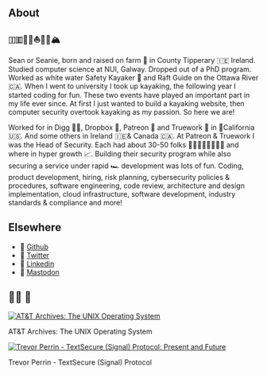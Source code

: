 ## About
### 🇮🇪👨‍💻⛵️🛶🥃🏔

Sean or Seanie, born and raised on farm 🚜 in County Tipperary 🇮🇪 Ireland. Studied computer science at NUI, Galway. Dropped out of a PhD program. Worked as white water Safety Kayaker 🛶 and Raft Guide on the Ottawa River 🇨🇦. When I went to university I took up kayaking, the following year I started coding for fun. These two events have played an important part in my life ever since. At first I just wanted to build a kayaking website, then computer security overtook kayaking as my passion. So here we are!

Worked for in Digg 👨‍💻, Dropbox 🔐, Patreon 🔐 and Truework 🔐 in 🚀California 🇺🇸. And some others in Ireland 🇮🇪& Canada 🇨🇦. At Patreon & Truework I was the Head of Security. Each had about 30-50 folks 👨🏽‍💻👩🏿‍💻👩‍💻 and where in hyper growth 📈. Building their security program while also securing a service under rapid 🏎 development was lots of fun. Coding, product development, hiring, risk planning, cybersecurity policies & procedures, software engineering, code review, architecture and design implementation, cloud infrastructure, software development, industry standards & compliance and more!

## Elsewhere
- 🧪 [Github](https://github.com/seanieb/)
- 🦜 [Twitter](https://twitter.com/seanieb)
- 📄 [Linkedin](https://www.linkedin.com/in/seaniebyrne/)
- 🦣 <a rel="me" href="https://infosec.exchange/@seanie">Mastodon</a>

## 👨‍💻 🎥

[![AT&T Archives: The UNIX Operating System](https://img.youtube.com/vi/tc4ROCJYbm0/3.jpg)](https://www.youtube.com/watch?v=tc4ROCJYbm0)

AT&T Archives: The UNIX Operating System

[![Trevor Perrin - TextSecure (Signal) Protocol: Present and Future](https://img.youtube.com/vi/7WnwSovjYMs/1.jpg)](https://www.youtube.com/watch?v=7WnwSovjYMs)

Trevor Perrin - TextSecure (Signal) Protocol






 
 




